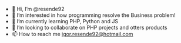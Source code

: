 - 👋 Hi, I’m @resende92
- 👀 I’m interested in how programming resolve the Business problem!
- 🌱 I’m currently learning PHP, Python and JS
- 💞️ I’m looking to collaborate on PHP projects and otters products
- 📫 How to reach me igor.resende92@hotmail.com

<!---
resende92/resende92 is a ✨ special ✨ repository because its `README.md` (this file) appears on your GitHub profile.
You can click the Preview link to take a look at your changes.
--->

